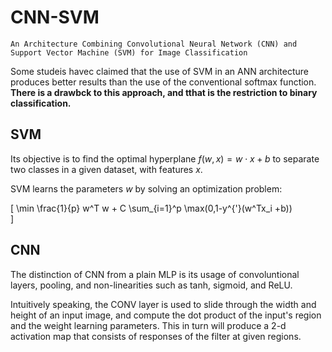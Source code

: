 # CNN-SVM

    An Architecture Combining Convolutional Neural Network (CNN) and Support Vector Machine (SVM) for Image Classification

Some studeis havec claimed that the use of SVM in an ANN architecture produces better results than the use of the conventional softmax function. **There is a drawbck to this approach, and tthat is the restriction to binary classification.**


## SVM
Its objective is to find the optimal hyperplane $f(w,x) = w \cdot x + b$ to separate two classes in a given dataset, with features $x$.

SVM learns the parameters $w$ by solving an optimization problem:

\[
\min \frac{1}{p} w^T w + C \sum_{i=1}^p \max(0,1-y^{'}(w^Tx_i +b))    
\]

## CNN

The distinction of CNN from a plain MLP is its usage of convoluntional layers, pooling, and non-linearities such as tanh, sigmoid, and ReLU.

Intuitively speaking, the CONV layer is used to slide through the width and height of an input image, and compute the dot product of the input's region and the weight learning parameters.  This in turn will produce a 2-d activation map that consists of responses of the filter at given regions.